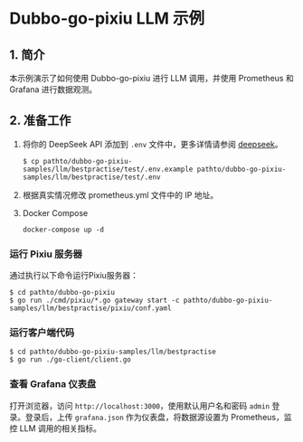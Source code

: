 # **Dubbo-go-pixiu LLM 示例**

## 1. **简介**

本示例演示了如何使用 Dubbo-go-pixiu 进行 LLM 调用，并使用 Prometheus 和 Grafana 进行数据观测。

## 2. **准备工作**


1. 将你的 DeepSeek API 添加到 `.env` 文件中，更多详情请参阅 [deepseek](https://platform.deepseek.com)。

    ```shell
    $ cp pathto/dubbo-go-pixiu-samples/llm/bestpractise/test/.env.example pathto/dubbo-go-pixiu-samples/llm/bestpractise/test/.env
    ```
2. 根据真实情况修改 prometheus.yml 文件中的 IP 地址。

3. Docker Compose
    ```shell
    docker-compose up -d
    ```
    
### **运行 Pixiu 服务器**

通过执行以下命令运行Pixiu服务器：

```shell
$ cd pathto/dubbo-go-pixiu
$ go run ./cmd/pixiu/*.go gateway start -c pathto/dubbo-go-pixiu-samples/llm/bestpractise/pixiu/conf.yaml
```

### **运行客户端代码**

```shell
$ cd pathto/dubbo-go-pixiu-samples/llm/bestpractise
$ go run ./go-client/client.go
```

### **查看 Grafana 仪表盘**

打开浏览器，访问 `http://localhost:3000`，使用默认用户名和密码 `admin` 登录。登录后，上传 `grafana.json` 作为仪表盘，将数据源设置为 Prometheus，监控 LLM 调用的相关指标。